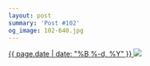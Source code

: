 ```yaml
---
layout: post
summary: 'Post #102'
og_image: 102-640.jpg
---
```


<p>
 <time>
  <a href="/102">
   {{ page.date | date: "%B %-d, %Y" }}
  </a>
 </time>
 <a href="/102">
  <img sizes="(min-width: 700px) 50vw, calc(100vw - 2rem)" src="{{ site.assets_url }}/102-320.jpg" srcset="{{ site.assets_url }}/102-640.jpg 640w, {{ site.assets_url }}/102-480.jpg 480w, {{ site.assets_url }}/102-320.jpg 320w, {{ site.assets_url }}/102-160.jpg 160w"/>
 </a>
</p>
